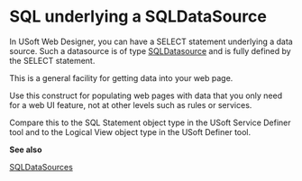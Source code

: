 # SQL underlying a SQLDataSource

In USoft Web Designer, you can have a SELECT statement underlying a data source. Such a datasource is of type [SQLDatasource](/docs/Web%20and%20app%20UIs/Data%20sources/SQLDataSources.md) and is fully defined by the SELECT statement.

This is a general facility for getting data into your web page.

Use this construct for populating web pages with data that you only need for a web UI feature, not at other levels such as rules or services.

Compare this to the SQL Statement object type in the USoft Service Definer tool and to the Logical View object type in the USoft Definer tool.

**See also**

[SQLDataSources](/docs/Web%20and%20app%20UIs/Data%20sources/SQLDataSources.md)